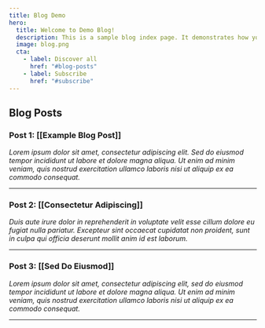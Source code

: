 ```yaml
---
title: Blog Demo
hero:
  title: Welcome to Demo Blog!
  description: This is a sample blog index page. It demonstrates how you can add a hero to a page and create a simple list of blog posts.
  image: blog.png
  cta:
    - label: Discover all
      href: "#blog-posts"
    - label: Subscribe
      href: "#subscribe"
---
```


## Blog Posts

### Post 1: [[Example Blog Post]]
*Lorem ipsum dolor sit amet, consectetur adipiscing elit. Sed do eiusmod tempor incididunt ut labore et dolore magna aliqua. Ut enim ad minim veniam, quis nostrud exercitation ullamco laboris nisi ut aliquip ex ea commodo consequat.*

---

### Post 2: [[Consectetur Adipiscing]]
*Duis aute irure dolor in reprehenderit in voluptate velit esse cillum dolore eu fugiat nulla pariatur. Excepteur sint occaecat cupidatat non proident, sunt in culpa qui officia deserunt mollit anim id est laborum.*

---

### Post 3: [[Sed Do Eiusmod]]
*Lorem ipsum dolor sit amet, consectetur adipiscing elit, sed do eiusmod tempor incididunt ut labore et dolore magna aliqua. Ut enim ad minim veniam, quis nostrud exercitation ullamco laboris nisi ut aliquip ex ea commodo consequat.*

---
